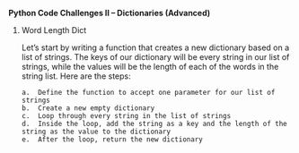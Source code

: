 **Python Code Challenges II – Dictionaries (Advanced)**

1.  Word Length Dict

    Let’s start by writing a function that creates a new dictionary based on a list of strings. The keys of our dictionary will be every string in our list of strings, while the values will be the length of each of the words in the string list. Here are the steps:

        a.  Define the function to accept one parameter for our list of strings
        b.  Create a new empty dictionary
        c.  Loop through every string in the list of strings
        d.  Inside the loop, add the string as a key and the length of the string as the value to the dictionary
        e.  After the loop, return the new dictionary
